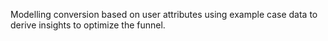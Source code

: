 Modelling conversion based on user attributes using example case data to derive insights to optimize the funnel. 
